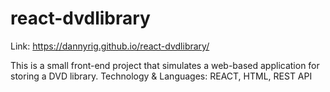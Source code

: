 # react-dvdlibrary
Link: https://dannyrig.github.io/react-dvdlibrary/

This is a small front-end project that simulates a web-based application for storing a DVD library.
Technology & Languages: REACT, HTML, REST API

